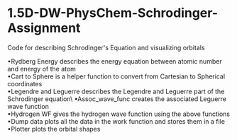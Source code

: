 # 1.5D-DW-PhysChem-Schrodinger-Assignment
Code for describing Schrodinger's Equation and visualizing orbitals

•Rydberg Energy describes the energy equation between atomic number and energy of the atom\
•Cart to Sphere is a helper function to convert from Cartesian to Spherical coordinates\
•Legendre and Leguerre describes the Legendre and Leguerre part of the Schrodinger equation\ 
•Assoc_wave_func creates the associated Leguerre wave function\
•Hydrogen WF gives the hydrogen wave function using the above functions\
•Dump data plots all the data in the work function and stores them in a file\
•Plotter plots the orbital shapes
